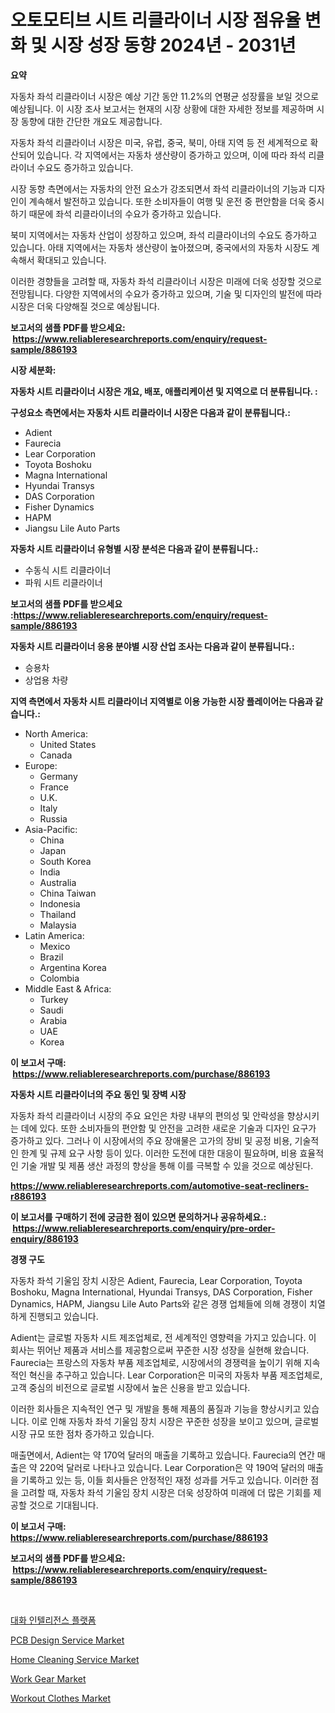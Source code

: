 <p><h1>오토모티브 시트 리클라이너 시장 점유율 변화 및 시장 성장 동향 2024년 - 2031년</h1></p><p><strong>요약</strong></p>
<p><p>자동차 좌석 리클라이너 시장은 예상 기간 동안 11.2%의 연평균 성장률을 보일 것으로 예상됩니다. 이 시장 조사 보고서는 현재의 시장 상황에 대한 자세한 정보를 제공하며 시장 동향에 대한 간단한 개요도 제공합니다.</p><p>자동차 좌석 리클라이너 시장은 미국, 유럽, 중국, 북미, 아태 지역 등 전 세계적으로 확산되어 있습니다. 각 지역에서는 자동차 생산량이 증가하고 있으며, 이에 따라 좌석 리클라이너 수요도 증가하고 있습니다.</p><p>시장 동향 측면에서는 자동차의 안전 요소가 강조되면서 좌석 리클라이너의 기능과 디자인이 계속해서 발전하고 있습니다. 또한 소비자들이 여행 및 운전 중 편안함을 더욱 중시하기 때문에 좌석 리클라이너의 수요가 증가하고 있습니다.</p><p>북미 지역에서는 자동차 산업이 성장하고 있으며, 좌석 리클라이너의 수요도 증가하고 있습니다. 아태 지역에서는 자동차 생산량이 높아졌으며, 중국에서의 자동차 시장도 계속해서 확대되고 있습니다.</p><p>이러한 경향들을 고려할 때, 자동차 좌석 리클라이너 시장은 미래에 더욱 성장할 것으로 전망됩니다. 다양한 지역에서의 수요가 증가하고 있으며, 기술 및 디자인의 발전에 따라 시장은 더욱 다양해질 것으로 예상됩니다.</p></p>
<p><strong>보고서의 샘플 PDF를 받으세요: &nbsp;<a href="https://www.reliableresearchreports.com/enquiry/request-sample/886193">https://www.reliableresearchreports.com/enquiry/request-sample/886193</a></strong></p>
<p><strong>시장 세분화:</strong></p>
<p><strong> 자동차 시트 리클라이너 시장은 개요, 배포, 애플리케이션 및 지역으로 더 분류됩니다. :</strong></p>
<p><strong>구성요소 측면에서는 자동차 시트 리클라이너 시장은 다음과 같이 분류됩니다.:</strong></p>
<p><ul><li>Adient</li><li>Faurecia</li><li>Lear Corporation</li><li>Toyota Boshoku</li><li>Magna International</li><li>Hyundai Transys</li><li>DAS Corporation</li><li>Fisher Dynamics</li><li>HAPM</li><li>Jiangsu Lile Auto Parts</li></ul></p>
<p><strong> 자동차 시트 리클라이너 유형별 시장 분석은 다음과 같이 분류됩니다.:</strong></p>
<p><ul><li>수동식 시트 리클라이너</li><li>파워 시트 리클라이너</li></ul></p>
<p><strong>보고서의 샘플 PDF를 받으세요 :<a href="https://www.reliableresearchreports.com/enquiry/request-sample/886193">https://www.reliableresearchreports.com/enquiry/request-sample/886193</a></strong></p>
<p><strong> 자동차 시트 리클라이너 응용 분야별 시장 산업 조사는 다음과 같이 분류됩니다.:</strong></p>
<p><ul><li>승용차</li><li>상업용 차량</li></ul></p>
<p><strong>지역 측면에서 자동차 시트 리클라이너 지역별로 이용 가능한 시장 플레이어는 다음과 같습니다.:</strong></p>
<p><ul>
    <li>
        North America:
        <ul>
            <li>United States</li>
            <li>Canada</li>
        </ul>
    </li>
    <li>
        Europe:
        <ul>
            <li>Germany</li>
            <li>France</li>
            <li>U.K.</li>
            <li>Italy</li>
            <li>Russia</li>
        </ul>
    </li>
    <li>
        Asia-Pacific:
        <ul>
            <li>China</li>
            <li>Japan</li>
            <li>South Korea</li>
            <li>India</li>
            <li>Australia</li>
            <li>China Taiwan</li>
            <li>Indonesia</li>
            <li>Thailand</li>
            <li>Malaysia</li>
        </ul>
    </li>
    <li>
        Latin America:
        <ul>
            <li>Mexico</li>
            <li>Brazil</li>
            <li>Argentina Korea</li>
            <li>Colombia</li>
        </ul>
    </li>
    <li>
        Middle East & Africa:
        <ul>
            <li>Turkey</li>
            <li>Saudi</li>
            <li>Arabia</li>
            <li>UAE</li>
            <li>Korea</li>
        </ul>
    </li>
    </ul></p>
<p><strong>이 보고서 구매: &nbsp;<a href="https://www.reliableresearchreports.com/purchase/886193">https://www.reliableresearchreports.com/purchase/886193</a></strong></p>
<p><strong>자동차 시트 리클라이너의 주요 동인 및 장벽 시장</strong></p>
<p><p>자동차 좌석 리클라이너 시장의 주요 요인은 차량 내부의 편의성 및 안락성을 향상시키는 데에 있다. 또한 소비자들의 편안함 및 안전을 고려한 새로운 기술과 디자인 요구가 증가하고 있다. 그러나 이 시장에서의 주요 장애물은 고가의 장비 및 공정 비용, 기술적인 한계 및 규제 요구 사항 등이 있다. 이러한 도전에 대한 대응이 필요하며, 비용 효율적인 기술 개발 및 제품 생산 과정의 향상을 통해 이를 극복할 수 있을 것으로 예상된다.</p></p>
<p><strong><a href="https://www.reliableresearchreports.com/automotive-seat-recliners-r886193">https://www.reliableresearchreports.com/automotive-seat-recliners-r886193</a></strong></p>
<p><strong>이 보고서를 구매하기 전에 궁금한 점이 있으면 문의하거나 공유하세요.: &nbsp;<a href="https://www.reliableresearchreports.com/enquiry/pre-order-enquiry/886193">https://www.reliableresearchreports.com/enquiry/pre-order-enquiry/886193</a></strong></p>
<p><strong>경쟁 구도</strong></p>
<p><p>자동차 좌석 기울임 장치 시장은 Adient, Faurecia, Lear Corporation, Toyota Boshoku, Magna International, Hyundai Transys, DAS Corporation, Fisher Dynamics, HAPM, Jiangsu Lile Auto Parts와 같은 경쟁 업체들에 의해 경쟁이 치열하게 진행되고 있습니다.</p><p>Adient는 글로벌 자동차 시트 제조업체로, 전 세계적인 영향력을 가지고 있습니다. 이 회사는 뛰어난 제품과 서비스를 제공함으로써 꾸준한 시장 성장을 실현해 왔습니다. Faurecia는 프랑스의 자동차 부품 제조업체로, 시장에서의 경쟁력을 높이기 위해 지속적인 혁신을 추구하고 있습니다. Lear Corporation은 미국의 자동차 부품 제조업체로, 고객 중심의 비전으로 글로벌 시장에서 높은 신용을 받고 있습니다.</p><p>이러한 회사들은 지속적인 연구 및 개발을 통해 제품의 품질과 기능을 향상시키고 있습니다. 이로 인해 자동차 좌석 기울임 장치 시장은 꾸준한 성장을 보이고 있으며, 글로벌 시장 규모 또한 점차 증가하고 있습니다.</p><p>매출면에서, Adient는 약 170억 달러의 매출을 기록하고 있습니다. Faurecia의 연간 매출은 약 220억 달러로 나타나고 있습니다. Lear Corporation은 약 190억 달러의 매출을 기록하고 있는 등, 이들 회사들은 안정적인 재정 성과를 거두고 있습니다. 이러한 점을 고려할 때, 자동차 좌석 기울임 장치 시장은 더욱 성장하여 미래에 더 많은 기회를 제공할 것으로 기대됩니다.</p></p>
<p><strong>이 보고서 구매: &nbsp; <a href="https://www.reliableresearchreports.com/purchase/886193">https://www.reliableresearchreports.com/purchase/886193</a></strong></p>
<p><strong>보고서의 샘플 PDF를 받으세요: &nbsp;<a href="https://www.reliableresearchreports.com/enquiry/request-sample/886193">https://www.reliableresearchreports.com/enquiry/request-sample/886193</a></strong><strong></strong></p>
<p>&nbsp;</p>
<p><p><a href="https://github.com/KellyLyncyh543964/Market-Research-Report-List-1/blob/main/730972860613.md">대화 인텔리전스 플랫폼</a></p><p><a href="https://github.com/markusgodoy/Market-Research-Report-List-3/blob/main/pcb-design-service-market.md">PCB Design Service Market</a></p><p><a href="https://github.com/luckyshygirl/Market-Research-Report-List-4/blob/main/home-cleaning-service-market.md">Home Cleaning Service Market</a></p><p><a href="https://www.linkedin.com/pulse/work-gear-market-size-cagr-trends-2024-2030-insight-dial-qy5gf?trackingId=FfAqe8Xueh%2BrOyAoXj4y6A%3D%3D">Work Gear Market</a></p><p><a href="https://www.linkedin.com/pulse/workout-clothes-market-insights-cagr-trends-growth-strategies-v8o1f?trackingId=wSKKKc0Bd%2BdZVijNaTN2Kw%3D%3D">Workout Clothes Market</a></p></p>